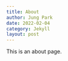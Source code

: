 ```yaml
---
title: About
author: Jung Park
date: 2022-02-04
category: Jekyll
layout: post
---
```


This is an about page.

